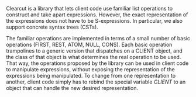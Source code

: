 Clearcut is a library that lets client code use familiar list
operations to construct and take apart expressions.  However, the
exact representation of the expressions does not have to be
S-expressions.  In particular, we also support concrete syntax trees
(CSTs).  

The familiar operations are implemented in terms of a small number of
basic operations (FIRST, REST, ATOM, NULL, CONS).  Each basic
operation trampolines to a generic version that dispatches on a CLIENT
object, and the class of that object is what determines the real
operation to be used.  That way, the operations proposed by the
library can be used in client code to manipulate expressions, without
exposing the representation of the expressions being manipulated.  To
change from one representation to another, client code simply has to
rebind the special variable *CLIENT* to an object that can handle the
new desired representation.

